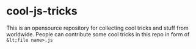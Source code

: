 # cool-js-tricks
This is an opensource repository for collecting cool tricks and stuff from worldwide. People can contribute some cool tricks in this repo in form of `&lt;file name>.js`
